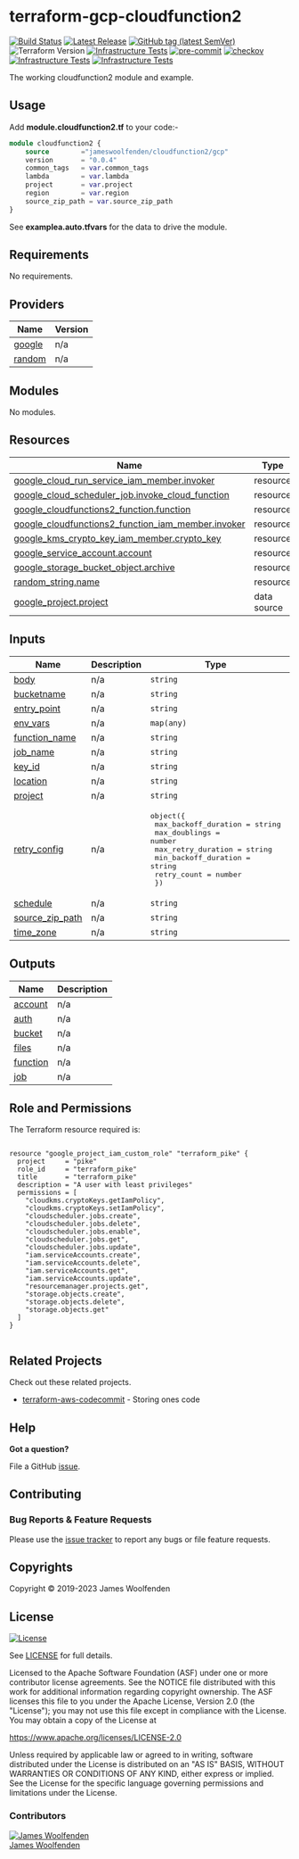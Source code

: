 # terraform-gcp-cloudfunction2

[![Build Status](https://github.com/JamesWoolfenden/terraform-gcp-cloudfunction2/workflows/Verify/badge.svg?branch=master)](https://github.com/JamesWoolfenden/terraform-gcp-cloudfunction2/actions)
[![Latest Release](https://img.shields.io/github/release/JamesWoolfenden/terraform-gcp-cloudfunction2.svg)](https://github.com/JamesWoolfenden/terraform-gcp-cloudfunction2/releases/latest)
[![GitHub tag (latest SemVer)](https://img.shields.io/github/tag/JamesWoolfenden/terraform-gcp-cloudfunction2.svg?label=latest)](https://github.com/JamesWoolfenden/terraform-gcp-cloudfunction2/releases/latest)
![Terraform Version](https://img.shields.io/badge/tf-%3E%3D0.14.0-blue.svg)
[![Infrastructure Tests](https://www.bridgecrew.cloud/badges/github/JamesWoolfenden/terraform-gcp-cloudfunction2/cis_aws)](https://www.bridgecrew.cloud/link/badge?vcs=github&fullRepo=JamesWoolfenden%2Fterraform-gcp-cloudfunction2&benchmark=CIS+AWS+V1.2)
[![pre-commit](https://img.shields.io/badge/pre--commit-enabled-brightgreen?logo=pre-commit&logoColor=white)](https://github.com/pre-commit/pre-commit)
[![checkov](https://img.shields.io/badge/checkov-verified-brightgreen)](https://www.checkov.io/)
[![Infrastructure Tests](https://www.bridgecrew.cloud/badges/github/jameswoolfenden/terraform-gcp-cloudfunction2/general)](https://www.bridgecrew.cloud/link/badge?vcs=github&fullRepo=JamesWoolfenden%2Fterraform-gcp-cloudfunction2&benchmark=INFRASTRUCTURE+SECURITY)
[![Infrastructure Tests](https://www.bridgecrew.cloud/badges/github/jameswoolfenden/terraform-gcp-cloudfunction2/cis_gcp)](https://www.bridgecrew.cloud/link/badge?vcs=github&fullRepo=JamesWoolfenden%2Fterraform-gcp-cloudfunction2&benchmark=CIS+GCP+V1.1)

The working cloudfunction2 module and example.

## Usage

Add **module.cloudfunction2.tf** to your code:-

```terraform
module cloudfunction2 {
    source        ="jameswoolfenden/cloudfunction2/gcp"
    version       = "0.0.4"
    common_tags   = var.common_tags
    lambda        = var.lambda
    project       = var.project
    region        = var.region
    source_zip_path = var.source_zip_path
}
```

See **examplea.auto.tfvars** for the data to drive the module.

<!-- BEGINNING OF PRE-COMMIT-TERRAFORM DOCS HOOK -->
## Requirements

No requirements.

## Providers

| Name | Version |
|------|---------|
| <a name="provider_google"></a> [google](#provider\_google) | n/a |
| <a name="provider_random"></a> [random](#provider\_random) | n/a |

## Modules

No modules.

## Resources

| Name | Type |
|------|------|
| [google_cloud_run_service_iam_member.invoker](https://registry.terraform.io/providers/hashicorp/google/latest/docs/resources/cloud_run_service_iam_member) | resource |
| [google_cloud_scheduler_job.invoke_cloud_function](https://registry.terraform.io/providers/hashicorp/google/latest/docs/resources/cloud_scheduler_job) | resource |
| [google_cloudfunctions2_function.function](https://registry.terraform.io/providers/hashicorp/google/latest/docs/resources/cloudfunctions2_function) | resource |
| [google_cloudfunctions2_function_iam_member.invoker](https://registry.terraform.io/providers/hashicorp/google/latest/docs/resources/cloudfunctions2_function_iam_member) | resource |
| [google_kms_crypto_key_iam_member.crypto_key](https://registry.terraform.io/providers/hashicorp/google/latest/docs/resources/kms_crypto_key_iam_member) | resource |
| [google_service_account.account](https://registry.terraform.io/providers/hashicorp/google/latest/docs/resources/service_account) | resource |
| [google_storage_bucket_object.archive](https://registry.terraform.io/providers/hashicorp/google/latest/docs/resources/storage_bucket_object) | resource |
| [random_string.name](https://registry.terraform.io/providers/hashicorp/random/latest/docs/resources/string) | resource |
| [google_project.project](https://registry.terraform.io/providers/hashicorp/google/latest/docs/data-sources/project) | data source |

## Inputs

| Name | Description | Type | Default | Required |
|------|-------------|------|---------|:--------:|
| <a name="input_body"></a> [body](#input\_body) | n/a | `string` | n/a | yes |
| <a name="input_bucketname"></a> [bucketname](#input\_bucketname) | n/a | `string` | n/a | yes |
| <a name="input_entry_point"></a> [entry\_point](#input\_entry\_point) | n/a | `string` | n/a | yes |
| <a name="input_env_vars"></a> [env\_vars](#input\_env\_vars) | n/a | `map(any)` | n/a | yes |
| <a name="input_function_name"></a> [function\_name](#input\_function\_name) | n/a | `string` | n/a | yes |
| <a name="input_job_name"></a> [job\_name](#input\_job\_name) | n/a | `string` | `"invoke-btdelete"` | no |
| <a name="input_key_id"></a> [key\_id](#input\_key\_id) | n/a | `string` | n/a | yes |
| <a name="input_location"></a> [location](#input\_location) | n/a | `string` | n/a | yes |
| <a name="input_project"></a> [project](#input\_project) | n/a | `string` | n/a | yes |
| <a name="input_retry_config"></a> [retry\_config](#input\_retry\_config) | n/a | <pre>object({<br>    max_backoff_duration = string<br>    max_doublings        = number<br>    max_retry_duration   = string<br>    min_backoff_duration = string<br>    retry_count          = number<br>  })</pre> | <pre>{<br>  "max_backoff_duration": "3600s",<br>  "max_doublings": 5,<br>  "max_retry_duration": "0s",<br>  "min_backoff_duration": "5s",<br>  "retry_count": 0<br>}</pre> | no |
| <a name="input_schedule"></a> [schedule](#input\_schedule) | n/a | `string` | `"0 0 * * *"` | no |
| <a name="input_source_zip_path"></a> [source\_zip\_path](#input\_source\_zip\_path) | n/a | `string` | n/a | yes |
| <a name="input_time_zone"></a> [time\_zone](#input\_time\_zone) | n/a | `string` | `"America/Los_Angeles"` | no |

## Outputs

| Name | Description |
|------|-------------|
| <a name="output_account"></a> [account](#output\_account) | n/a |
| <a name="output_auth"></a> [auth](#output\_auth) | n/a |
| <a name="output_bucket"></a> [bucket](#output\_bucket) | n/a |
| <a name="output_files"></a> [files](#output\_files) | n/a |
| <a name="output_function"></a> [function](#output\_function) | n/a |
| <a name="output_job"></a> [job](#output\_job) | n/a |
<!-- END OF PRE-COMMIT-TERRAFORM DOCS HOOK -->

## Role and Permissions

<!-- BEGINNING OF PRE-COMMIT-PIKE DOCS HOOK -->
The Terraform resource required is:

```golang

resource "google_project_iam_custom_role" "terraform_pike" {
  project     = "pike"
  role_id     = "terraform_pike"
  title       = "terraform_pike"
  description = "A user with least privileges"
  permissions = [
    "cloudkms.cryptoKeys.getIamPolicy",
    "cloudkms.cryptoKeys.setIamPolicy",
    "cloudscheduler.jobs.create",
    "cloudscheduler.jobs.delete",
    "cloudscheduler.jobs.enable",
    "cloudscheduler.jobs.get",
    "cloudscheduler.jobs.update",
    "iam.serviceAccounts.create",
    "iam.serviceAccounts.delete",
    "iam.serviceAccounts.get",
    "iam.serviceAccounts.update",
    "resourcemanager.projects.get",
    "storage.objects.create",
    "storage.objects.delete",
    "storage.objects.get"
  ]
}


```
<!-- END OF PRE-COMMIT-PIKE DOCS HOOK -->

## Related Projects

Check out these related projects.

- [terraform-aws-codecommit](https://github.com/jameswoolfenden/terraform-aws-codebuild) - Storing ones code

## Help

**Got a question?**

File a GitHub [issue](https://github.com/jameswoolfenden/terraform-gcp-cloudfunction2/issues).

## Contributing

### Bug Reports & Feature Requests

Please use the [issue tracker](https://github.com/jameswoolfenden/terraform-gcp-cloudfunction2/issues) to report any bugs or file feature requests.

## Copyrights

Copyright © 2019-2023 James Woolfenden

## License

[![License](https://img.shields.io/badge/License-Apache%202.0-blue.svg)](https://opensource.org/licenses/Apache-2.0)

See [LICENSE](LICENSE) for full details.

Licensed to the Apache Software Foundation (ASF) under one
or more contributor license agreements. See the NOTICE file
distributed with this work for additional information
regarding copyright ownership. The ASF licenses this file
to you under the Apache License, Version 2.0 (the
"License"); you may not use this file except in compliance
with the License. You may obtain a copy of the License at

<https://www.apache.org/licenses/LICENSE-2.0>

Unless required by applicable law or agreed to in writing,
software distributed under the License is distributed on an
"AS IS" BASIS, WITHOUT WARRANTIES OR CONDITIONS OF ANY
KIND, either express or implied. See the License for the
specific language governing permissions and limitations
under the License.

### Contributors

[![James Woolfenden][jameswoolfenden_avatar]][jameswoolfenden_homepage]<br/>[James Woolfenden][jameswoolfenden_homepage]

[jameswoolfenden_homepage]: https://github.com/jameswoolfenden
[jameswoolfenden_avatar]: https://github.com/jameswoolfenden.png?size=150
